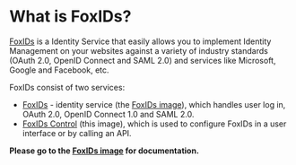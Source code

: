 # What is FoxIDs?
[FoxIDs](https://www.foxids.com) is a Identity Service that easily allows you to implement Identity Management on your websites against a variety of industry standards (OAuth 2.0, OpenID Connect and SAML 2.0) 
and services like Microsoft, Google and Facebook, etc.

FoxIDs consist of two services:

- [FoxIDs](https://www.foxids.com/docs/connections) - identity service (the [FoxIDs image](https://hub.docker.com/r/foxids/foxids)), which handles user log in, OAuth 2.0, OpenID Connect 1.0 and SAML 2.0.
- [FoxIDs Control](https://www.foxids.com/docs/control) (this image), which is used to configure FoxIDs in a user interface or by calling an API.

**Please go to the [FoxIDs image](https://hub.docker.com/r/foxids/foxids) for documentation.**